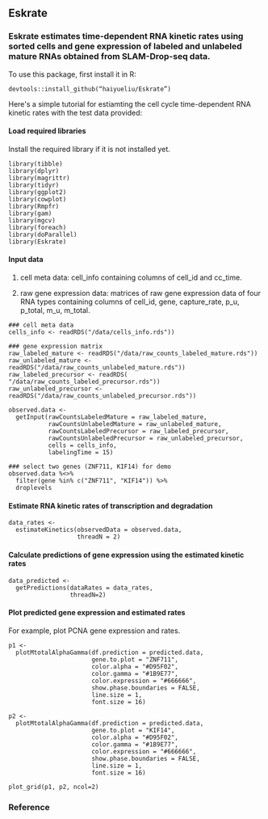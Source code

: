 ## Eskrate

### Eskrate estimates time-dependent RNA kinetic rates using sorted cells and gene expression of labeled and unlabeled mature RNAs obtained from SLAM-Drop-seq data.

To use this package, first install it in R:

```{r}
devtools::install_github(“haiyueliu/Eskrate”)  
```

Here's a simple tutorial for estiamting the cell cycle time-dependent RNA kinetic rates with the test data provided:

#### Load required libraries

Install the required library if it is not installed yet.

```{r}
library(tibble)
library(dplyr)
library(magrittr)
library(tidyr)
library(ggplot2)
library(cowplot)
library(Rmpfr)
library(gam)
library(mgcv)
library(foreach)
library(doParallel)
library(Eskrate)
```

#### Input data

1. cell meta data: cell_info containing columns of cell_id and cc_time.

2. raw gene expression data: matrices of raw gene expression data of four RNA types containing columns of cell_id, gene, capture_rate, p_u, p_total, m_u, m_total.

```{r}
### cell meta data
cells_info <- readRDS("/data/cells_info.rds"))

### gene expression matrix
raw_labeled_mature <- readRDS("/data/raw_counts_labeled_mature.rds"))
raw_unlabeled_mature <- readRDS("/data/raw_counts_unlabeled_mature.rds"))
raw_labeled_precursor <- readRDS( "/data/raw_counts_labeled_precursor.rds"))
raw_unlabeled_precursor <- readRDS("/data/raw_counts_unlabeled_precursor.rds"))

```


```{r}
observed.data <- 
  getInput(rawCountsLabeledMature = raw_labeled_mature,
           rawCountsUnlabeledMature = raw_unlabeled_mature,
           rawCountsLabeledPrecursor = raw_labeled_precursor,
           rawCountsUnlabeledPrecursor = raw_unlabeled_precursor,
           cells = cells_info,
           labelingTime = 15)

### select two genes (ZNF711, KIF14) for demo
observed.data %<>% 
  filter(gene %in% c("ZNF711", "KIF14")) %>%
  droplevels
```

#### Estimate RNA kinetic rates of transcription and degradation

```{r}
data_rates <- 
  estimateKinetics(observedData = observed.data, 
                   threadN = 2)
```

#### Calculate predictions of gene expression using the estimated kinetic rates

```{r}
data_predicted <- 
  getPredictions(dataRates = data_rates, 
                 threadN=2)
```

#### Plot predicted gene expression and estimated rates

For example, plot PCNA gene expression and rates.

```{r plot_profile, fig.height=8, fig.width=10}
p1 <-
  plotMtotalAlphaGamma(df.prediction = predicted.data,   
                       gene.to.plot = "ZNF711",
                       color.alpha = "#D95F02",
                       color.gamma = "#1B9E77",
                       color.expression = "#666666",
                       show.phase.boundaries = FALSE,
                       line.size = 1,
                       font.size = 16)

p2 <-
  plotMtotalAlphaGamma(df.prediction = predicted.data,   
                       gene.to.plot = "KIF14",
                       color.alpha = "#D95F02",
                       color.gamma = "#1B9E77",
                       color.expression = "#666666",
                       show.phase.boundaries = FALSE,
                       line.size = 1,
                       font.size = 16)

plot_grid(p1, p2, ncol=2)
```

### Reference


